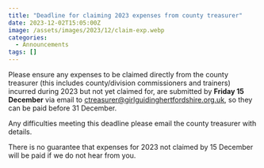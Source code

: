 ```yaml
---
title: "Deadline for claiming 2023 expenses from county treasurer"
date: 2023-12-02T15:05:00Z
image: /assets/images/2023/12/claim-exp.webp
categories:
  - Announcements
tags: []
---
```

Please ensure any expenses to be claimed directly from the county treasurer (this includes county/division commissioners and trainers) incurred during 2023 but not yet claimed for, are submitted by **Friday 15 December** via email to <ctreasurer@girlguidinghertfordshire.org.uk>, so they can be paid before 31 December.

Any difficulties meeting this deadline please email the county treasurer with details.

There is no guarantee that expenses for 2023 not claimed by 15 December will be paid if we do not hear from you.
